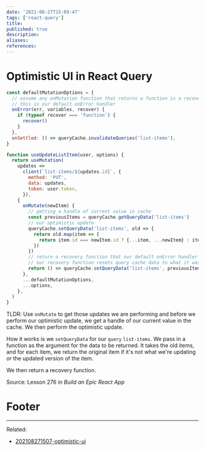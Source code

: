 ```yaml
---
date: '2021-08-27T15:09:47'
tags: ['react-query']
title: 
published: true
description:
aliases:
references:
---
```


# Optimistic UI in React Query

```js
const defaultMutationOptions = {
  // assume any onMutation function that returns a function is a recover function
  // this is our default onError handler
  onError(err, variables, recover) {
    if (typeof recover === 'function') {
      recover()
    }
  },
  onSettled: () => queryCache.invalidateQueries('list-items'),
}

function useUpdateListItem(user, options) {
  return useMutation(
    updates =>
      client(`list-items/${updates.id}`, {
        method: 'PUT',
        data: updates,
        token: user.token,
      }),
    {
      onMutate(newItem) {
		// getting a handle of current value in cache
        const previousItems = queryCache.getQueryData('list-items')
		// our optimistic update
        queryCache.setQueryData('list-items', old => {
          return old.map(item => {
            return item.id === newItem.id ? {...item, ...newItem} : item
          })
        })
		// return a recovery function that our default onError handler can handle
		// our recovery function resets query cache data to what it was before the error occurred
        return () => queryCache.setQueryData('list-items', previousItems)
      },
      ...defaultMutationOptions,
      ...options,
    },
  )
}
```

TLDR: Use `onMutate` to get those updates we are performing and before we perform our optimistic update, we get a handle of our current value in the cache. We then perform the optimistic update. 

How it works is we `setQueryData` for our `query` `list-items`. We pass in a function as the argument for the data to be returned. It takes the old items, and for each item, we return the original item if it's not what we're updating *or* the updated version of the item. 

We then return a recovery function.

Source: Lesson 276 in *Build an Epic React App*

# Footer
---
Related: 
- [202108271507-optimistic-ui](202108271507-optimistic-ui.md)